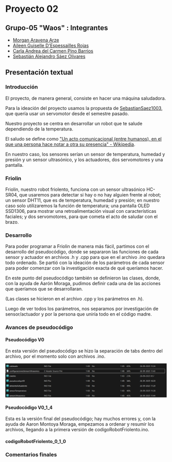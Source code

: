 # Proyecto 02

## Grupo-05 "Waos" : Integrantes

- [Morgan Aravena Arze](https://github.com/Mosswhosmoss)
- [Aileen Guiselle D'Espessailles Rojas](https://github.com/aileendespessailles-design)
- [Carla Andrea del Carmen Pino Barrios](https://github.com/Coff4)
- [Sebastián Alejandro Sáez Olivares](https://github.com/SebastianSaez1003)

## Presentación textual 

### Introducción

El proyecto, de manera general, consiste en hacer una máquina saludadora.

Para la ideación del proyecto usamos la propuesta de [SebastianSaez1003](https://github.com/SebastianSaez1003), que quería usar un servomotor desde el semestre pasado.

Nuestro proyecto se centra en desarrollar un robot que te salude dependiendo de la temperatura.

El saludo se define como ["Un acto comunicacional (entre humanos), en el que una persona hace notar a otra su presencia" - Wikipedia](https://es.wikipedia.org/wiki/Saludo). 

En nuestro caso, los sensores serían un sensor de temperatura, humedad y presión y un sensor ultrasónico, y los actuadores, dos servomotores y una pantalla. 

### Friolin

Friolin, nuestro robot friolento, funciona con un sensor ultrasónico HC-SR04, que usaremos para detectar si hay o no hay alguien frente al robot; un sensor DHT11, que es de temperatura, humedad y presión; en nuestro caso solo utilizaremos la función de temperatura; una pantalla OLED SSD1306, para mostrar una retroalimentación visual con características faciales; y dos servomotores, para que cometa el acto de saludar con el brazo.

### Desarrollo

Para poder programar a Friolin de manera más fácil, partimos con el desarrollo del pseudocódigo, donde se separaron las funciones de cada sensor y actuador en archivos .h y .cpp para que en el archivo .ino quedara todo ordenado. Se partió con la ideación de los parámetros de cada sensor para poder comenzar con la investigación exacta de qué queríamos hacer.

En este punto del pseudocódigo también se definieron las clases, donde, con la ayuda de Aarón Moraga, pudimos definir cada una de las acciones que queríamos que se desarrollaran.

(Las clases se hicieron en el archivo .cpp y los parámetros en .h).

Luego de ver todos los parámetros, nos separamos por investigación de sensor/actuador y por la persona que uniría todo en el código madre.

### Avances de pseudocódigo

#### Pseudocódigo V0

En esta versión del pseudocódigo se hizo la separación de tabs dentro del archivo, por el momento solo con archivos .ino.

![carpeta pseudocodigo](imagenes/pseudocodigoV0.png)

#### Pseudocódigo V0_1_4

Esta es la versión final del pseudocódigo; hay muchos errores y, con la ayuda de Aaron Montoya Moraga, empezamos a ordenar y resumir los archivos, llegando a la primera versión de codigoRobotFriolento.ino. 

#### codigoRobotFriolento_0_1_0



### Comentarios finales







